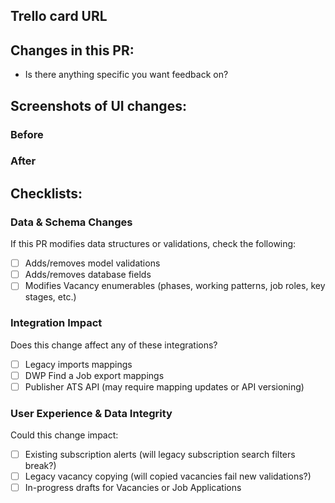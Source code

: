 ## Trello card URL

## Changes in this PR:

- Is there anything specific you want feedback on?

## Screenshots of UI changes:

### Before

### After


## Checklists:

### Data & Schema Changes

If this PR modifies data structures or validations, check the following:

- [ ] Adds/removes model validations
- [ ] Adds/removes database fields
- [ ] Modifies Vacancy enumerables (phases, working patterns, job roles, key stages, etc.)

### Integration Impact

Does this change affect any of these integrations?
- [ ] Legacy imports mappings
- [ ] DWP Find a Job export mappings
- [ ] Publisher ATS API (may require mapping updates or API versioning)

### User Experience & Data Integrity

Could this change impact:
- [ ] Existing subscription alerts (will legacy subscription search filters break?)
- [ ] Legacy vacancy copying (will copied vacancies fail new validations?)
- [ ] In-progress drafts for Vacancies or Job Applications
